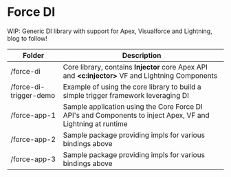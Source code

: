 # Force DI

WIP: Generic DI library with support for Apex, Visualforce and Lightning, blog to follow!

| Folder | Description |
| ------ | ----------- |
| /force-di | Core library, contains **Injector** core Apex API and **<c:injector>** VF and Lightning Components |
| /force-di-trigger-demo | Example of using the core library to build a simple trigger framework leveraging DI |
| /force-app-1 | Sample application using the Core Force DI API's and Components to inject Apex, VF and Lightning at runtime |
| /force-app-2 | Sample package providing impls for various bindings above |
| /force-app-3 | Sample package providing impls for various bindings above |